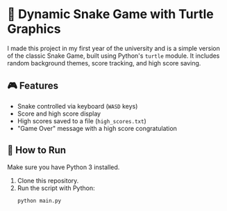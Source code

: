 # 🐍 Dynamic Snake Game with Turtle Graphics

I made this project in my first year of the university and is a simple version of the classic Snake Game, built using Python's `turtle` module. It includes random background themes, score tracking, and high score saving.

## 🎮 Features

- Snake controlled via keyboard (`WASD` keys)
- Score and high score display
- High scores saved to a file (`high_scores.txt`)
- "Game Over" message with a high score congratulation

## 🚀 How to Run

Make sure you have Python 3 installed.

1. Clone this repository.
2. Run the script with Python: 
    ```bash
    python main.py
    ```
